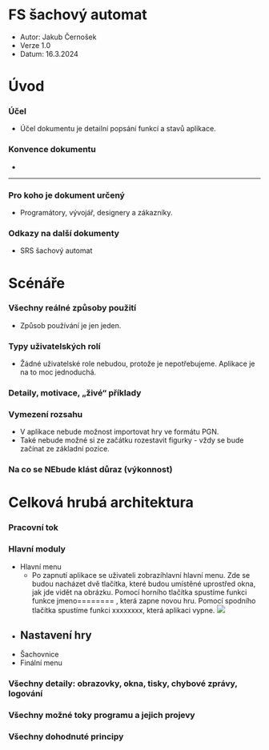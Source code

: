# FS šachový automat

- Autor: Jakub Černošek
- Verze 1.0
- Datum: 16.3.2024

# Úvod
### Účel
- Účel dokumentu je detailní popsání funkcí a stavů aplikace.
### Konvence dokumentu
-
--------------------------------------------------------
### Pro koho je dokument určený
- Programátory, vývojář, designery a zákazníky.
### Odkazy na další dokumenty
- SRS šachový automat

# Scénáře
### Všechny reálné způsoby použití
- Způsob používání je jen jeden. 
### Typy uživatelských rolí
- Žádné uživatelské role nebudou, protože je nepotřebujeme. Aplikace je na to moc jednoduchá.
### Detaily, motivace, „živé“ příklady

### Vymezení rozsahu 
- V aplikace nebude možnost importovat hry ve formátu PGN.
- Také nebude možné si ze začátku rozestavit figurky - vždy se bude začínat ze základní pozice.

### Na co se NEbude klást důraz (výkonnost)

# Celková hrubá architektura

### Pracovní tok
### Hlavní moduly
- Hlavní menu
  - Po zapnutí aplikace se uživateli zobrazíhlavní hlavní menu. Zde se budou nacházet dvě tlačítka, které budou umístěné uprostřed okna, jak jde vidět na obrázku. Pomocí horního tlačítka spustíme funkci funkce jmeno======== , která zapne novou hru. Pomocí spodního tlačítka spustíme funkci xxxxxxxx, která aplikaci vypne. 
![](image)
- Nastavení hry
  - 
- Šachovnice
- Finální menu
### Všechny detaily: obrazovky, okna, tisky, chybové zprávy, logování
### Všechny možné toky programu a jejich projevy
### Všechny dohodnuté principy
